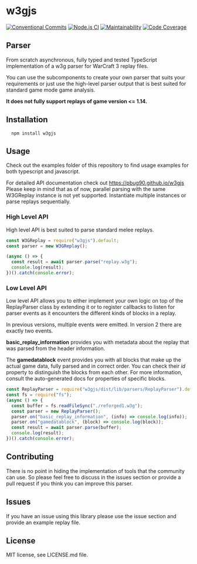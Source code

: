 # w3gjs

[![Conventional Commits](https://img.shields.io/badge/Conventional%20Commits-1.0.0-yellow.svg)](https://conventionalcommits.org)
[![Node.js CI](https://github.com/PBug90/w3gjs/actions/workflows/testandbuild.yml/badge.svg)](https://github.com/PBug90/w3gjs/actions/workflows/testandbuild.yml)
[![Maintainability](https://qlty.sh/badges/01276c08-f34a-459c-b01d-a2b21b932485/maintainability.svg)](https://qlty.sh/gh/PBug90/projects/w3gjs)
[![Code Coverage](https://qlty.sh/badges/01276c08-f34a-459c-b01d-a2b21b932485/test_coverage.svg)](https://qlty.sh/gh/PBug90/projects/w3gjs)

## Parser

From scratch asynchronous, fully typed and tested TypeScript implementation of a w3g parser for WarCraft 3 replay files.

You can use the subcomponents to create your own parser that suits your requirements or just use the high-level parser output that is best suited for
standard game mode game analysis.

**It does not fully support replays of game version <= 1.14.**

## Installation

```
  npm install w3gjs
```

## Usage

Check out the examples folder of this repository to find usage examples for both typescript and javascript.

For detailed API documentation check out https://pbug90.github.io/w3gjs
Please keep in mind that as of now, parallel parsing with the same W3GReplay instance is not yet supported. Instantiate multiple instances or parse replays sequentially.

### High Level API

High level API is best suited to parse standard melee replays.

```javascript
const W3GReplay = require("w3gjs").default;
const parser = new W3GReplay();

(async () => {
  const result = await parser.parse("replay.w3g");
  console.log(result);
})().catch(console.error);
```

### Low Level API

Low level API allows you to either implement your own logic on top of the ReplayParser class by extending it or
to register callbacks to listen for parser events as it encounters the different kinds of blocks in a replay.

In previous versions, multiple events were emitted. In version 2 there are exactly two events.

**basic_replay_information** provides you with metadata about the replay
that was parsed from the header information.

The **gamedatablock** event provides you with all blocks that make up the actual game data, fully parsed and in correct order. You can check their _id_ property to distinguish the blocks from each other. For more information, consult the auto-generated docs for properties of specific blocks.

```javascript
const ReplayParser = require("w3gjs/dist/lib/parsers/ReplayParser").default;
const fs = require("fs");
(async () => {
  const buffer = fs.readFileSync("./reforged1.w3g");
  const parser = new ReplayParser();
  parser.on("basic_replay_information", (info) => console.log(info));
  parser.on("gamedatablock", (block) => console.log(block));
  const result = await parser.parse(buffer);
  console.log(result);
})().catch(console.error);
```

## Contributing

There is no point in hiding the implementation of tools that the community can use. So please feel free to discuss in the issues section or provide a pull request if you think you can improve this parser.

## Issues

If you have an issue using this library please use the issue section and provide an example replay file.

## License

MIT license, see LICENSE.md file.
